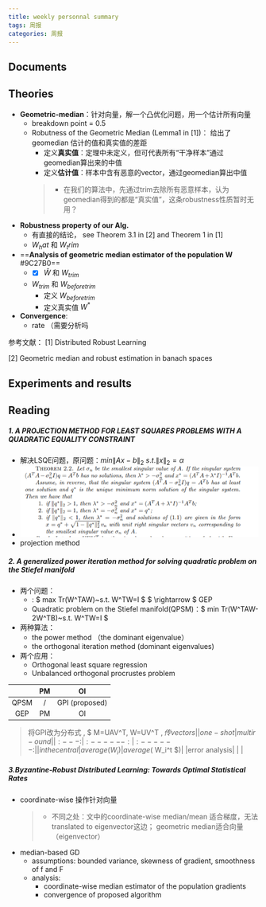 ```yaml
---
title: weekly personnal summary
tags: 周报
categories: 周报
---
```


## Documents

## Theories

- **Geometric-median**：针对向量，解一个凸优化问题，用一个估计所有向量
	- breakdown point = 0.5
	- Robutness of the Geometric Median (Lemma1 in [1])： 给出了geomedian 估计的值和真实值的差距
		- 定义**真实值**：定理中未定义，但可代表所有“干净样本”通过geomedian算出来的中值
		- 定义**估计值**：样本中含有恶意的vector，通过geomedian算出中值
		> - 在我们的算法中，先通过trim去除所有恶意样本，认为geomedian得到的都是“真实值”，这条robustness性质暂时无用？
- **Robustness property of our Alg.**
	- 有直接的结论， see Theorem 3.1 in [2] and Theorem 1 in [1]
	- $W_hat$ 和 $W_trim$
- ==**Analysis of geometric median estimator of the population W** #9C27B0==
	- - [x] $\hat{W}$ 和 $W_{trim}$
	- $W_{trim}$ 和 $W_{beforetrim}$
		- 定义 $W_{beforetrim}$
		- 定义真实值 $W^*$
- **Convergence**: 
	- rate （<i class="fas fa-question"></i>需要分析吗


参考文献：
[1] Distributed Robust Learning

[2] Geometric median and robust estimation in banach spaces
## Experiments and results






## Reading
##### 1. A PROJECTION METHOD FOR LEAST SQUARES PROBLEMS WITH A QUADRATIC EQUALITY CONSTRAINT
- 解决LSQE问题，原问题：$min \|Ax-b\|_2~s.t.\|x\|_2=\alpha$
- ![enter description here](./images/1606114240410.png)
- projection method 

##### 2. A generalized power iteration method for solving quadratic problem on the Stiefel manifold
- 两个问题：
	- : $ max Tr(W^TAW)~s.t. W^TW=I $ $ \rightarrow $ GEP
	- Quadratic problem on the Stiefel manifold(QPSM)：$ min Tr(W^TAW-2W^TB)~s.t. W^TW=I $ 
- 两种算法：
	-  the power method （the dominant eigenvalue） 
	-  the orthogonal iteration method  (dominant eigenvalues)
- 两个应用：
	- Orthogonal least square regression
	- Unbalanced orthogonal procrustes problem

|  | PM|OI |
| :------:| :------: | :------: |
| QPSM | / | GPI (proposed) |
| GEP | PM | OI |

> <i class="fas fa-lightbulb"></i> 将GPI改为分布式 , $ M=UAV^T, W=UV^T $, 传vectors
> ||one-shot|multir-ound|
> |:---:| :------:| :------: |
> |in the central|average(W_i)| average($ W_i^t $)|
> |error analysis| | |

##### 3.Byzantine-Robust Distributed Learning: Towards Optimal Statistical Rates
- coordinate-wise 操作针对向量
	 > - 不同之处：文中的coordinate-wise median/mean 适合梯度，<i class="fas fa-question"></i>无法translated to eigenvector这边； geometric median适合向量（eigenvector）
- median-based GD
	- assumptions: bounded variance, skewness of gradient, smoothness of f and F
	- analysis: 
		- coordinate-wise median estimator of the population gradients
		- convergence of proposed algorithm
